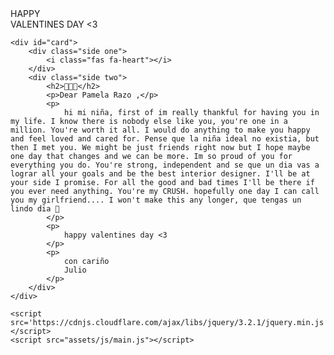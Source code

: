 <!DOCTYPE html>
<html lang="es">

<head>
    <meta charset="UTF-8">
    <meta name="viewport" content="width=device-width, initial-scale=1.0">
    <link rel="shortcut icon" href="assets/img/favicon.png" type="image/x-icon">
    <link rel="stylesheet" href="assets/css/style.css">
    <link rel="preconnect" href="https://fonts.googleapis.com">
<link rel="preconnect" href="https://fonts.gstatic.com" crossorigin>
<link href="https://fonts.googleapis.com/css2?family=Nanum+Pen+Script&display=swap" rel="stylesheet">
    <title>Feliz San Valentín</title>
</head>

<body>
    <div class="valentines-day">
        <div class="envelope"></div>
        <div class="heart"></div>
        <div class="text">HAPPY<br>VALENTINES DAY <3</div>
        <div class="front"></div>
    </div>

    <div id="card">
        <div class="side one">
            <i class="fas fa-heart"></i>
        </div>
        <div class="side two">
            <h2>🌷🌷🌷</h2>
            <p>Dear Pamela Razo ,</p>
            <p>
                hi mi niña, first of im really thankful for having you in my life. I know there is nobody else like you, you're one in a million. You're worth it all. I would do anything to make you happy and feel loved and cared for. Pense que la niña ideal no existia, but then I met you. We might be just friends right now but I hope maybe one day that changes and we can be more. Im so proud of you for everything you do. You're strong, independent and se que un dia vas a lograr all your goals and be the best interior designer. I'll be at your side I promise. For all the good and bad times I'll be there if you ever need anything. You're my CRUSH. hopefully one day I can call you my girlfriend.... I won't make this any longer, que tengas un lindo dia 🩷
            </p>
            <p>
                happy valentines day <3
            </p>
            <p>
                con cariño
                Julio
            </p>
        </div>
    </div>

    <script src='https://cdnjs.cloudflare.com/ajax/libs/jquery/3.2.1/jquery.min.js'></script>
    <script src="assets/js/main.js"></script>
</body>

</html>
